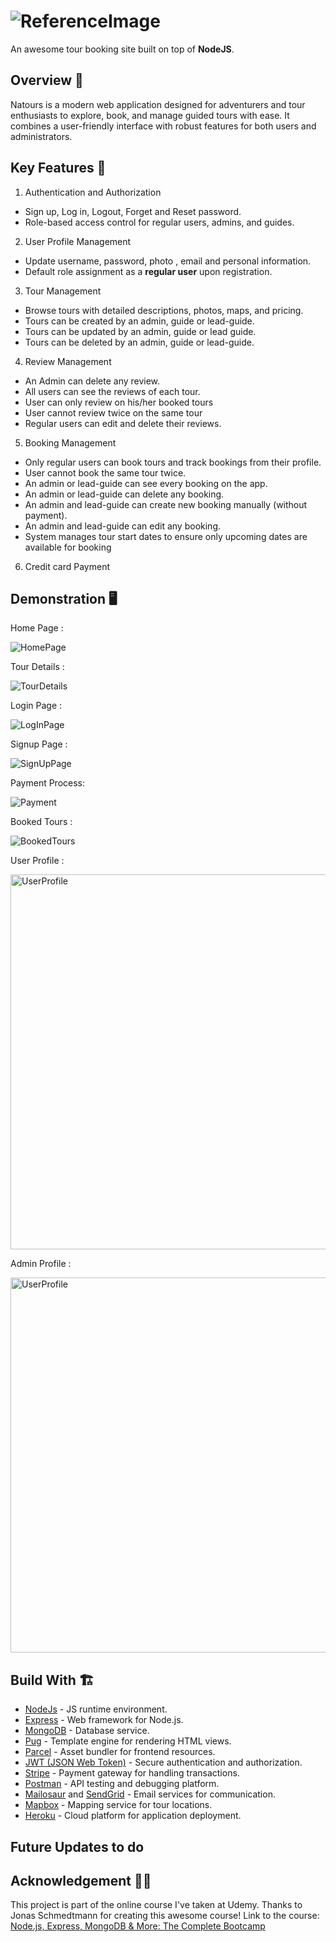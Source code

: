 # ![ReferenceImage](/public/img/logo-green.png)

An awesome tour booking site built on top of **NodeJS**.

## Overview 🧐

Natours is a modern web application designed for adventurers and tour enthusiasts to explore, book, and manage guided tours with ease. It combines a user-friendly interface with robust features for both users and administrators.

## Key Features 📝

1. Authentication and Authorization

- Sign up, Log in, Logout, Forget and Reset password.
- Role-based access control for regular users, admins, and guides.

2. User Profile Management

- Update username, password, photo , email and personal information.
- Default role assignment as a **regular user** upon registration.

3. Tour Management

- Browse tours with detailed descriptions, photos, maps, and pricing.
- Tours can be created by an admin, guide or lead-guide.
- Tours can be updated by an admin, guide or lead guide.
- Tours can be deleted by an admin, guide or lead-guide.

4. Review Management

- An Admin can delete any review.
- All users can see the reviews of each tour.
- User can only review on his/her booked tours
- User cannot review twice on the same tour
- Regular users can edit and delete their reviews.

5. Booking Management

- Only regular users can book tours and track bookings from their profile.
- User cannot book the same tour twice.
- An admin or lead-guide can see every booking on the app.
- An admin or lead-guide can delete any booking.
- An admin and lead-guide can create new booking manually (without payment).
- An admin and lead-guide can edit any booking.
- System manages tour start dates to ensure only upcoming dates are available for booking

6. Credit card Payment

## Demonstration 🖥

Home Page :

![HomePage](https://raw.githubusercontent.com/noorahmed17/Natours---API/master/public/screenshots/home.gif)

Tour Details :

![TourDetails](https://raw.githubusercontent.com/noorahmed17/Natours---API/master/public/screenshots/tour.gif)

Login Page :

![LogInPage](https://raw.githubusercontent.com/noorahmed17/Natours---API/master/public/screenshots/login.gif)

Signup Page :

![SignUpPage](https://raw.githubusercontent.com/noorahmed17/Natours---API/master/public/screenshots/signup.gif)

Payment Process:

![Payment](https://raw.githubusercontent.com/noorahmed17/Natours---API/master/public/screenshots/payment.gif)

Booked Tours :

![BookedTours](https://raw.githubusercontent.com/noorahmed17/Natours---API/master/public/screenshots/bookedTours.jpg)

User Profile :

<img src="https://raw.githubusercontent.com/noorahmed17/Natours---API/master/public/screenshots/user.png" alt="UserProfile" width="600" height="600">

Admin Profile :

<img src="https://raw.githubusercontent.com/noorahmed17/Natours---API/master/public/screenshots/admin.png" alt="UserProfile" width="600" height="600">

## Build With 🏗

- [NodeJs](https://nodejs.org/en/) - JS runtime environment.
- [Express](https://expressjs.com/) - Web framework for Node.js.
- [MongoDB](https://www.mongodb.com/) - Database service.
- [Pug](https://pugjs.org/) - Template engine for rendering HTML views.
- [Parcel](https://parceljs.org/) - Asset bundler for frontend resources.
- [JWT (JSON Web Token)](https://jwt.io/) - Secure authentication and authorization.
- [Stripe](https://stripe.com/) - Payment gateway for handling transactions.
- [Postman](https://www.postman.com/) - API testing and debugging platform.
- [Mailosaur](https://mailosaur.com/) and [SendGrid](https://sendgrid.com/) - Email services for communication.
- [Mapbox](https://www.mapbox.com/) - Mapping service for tour locations.
- [Heroku](https://www.heroku.com/) - Cloud platform for application deployment.

## Future Updates to do

## Acknowledgement 🙏🏻

This project is part of the online course I've taken at Udemy. Thanks to Jonas Schmedtmann for creating this awesome course! Link to the course: [Node.js, Express, MongoDB & More: The Complete Bootcamp](https://www.udemy.com/course/nodejs-express-mongodb-bootcamp/)
